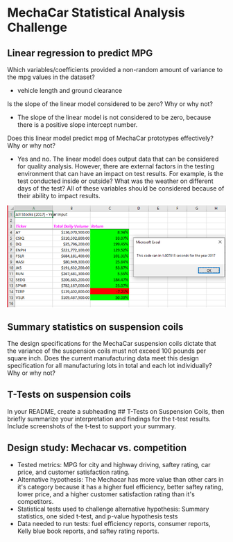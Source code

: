 # MechaCar Statistical Analysis Challenge

## Linear regression to predict MPG
Which variables/coefficients provided a non-random amount of variance to the mpg values in the dataset?
- vehicle length and ground clearance

Is the slope of the linear model considered to be zero? Why or why not?
- The slope of the linear model is not considered to be zero, because there is a positive slope intercept number. 

Does this linear model predict mpg of MechaCar prototypes effectively? Why or why not?
- Yes and no. The linear model does output data that can be considered for quality analysis. However, there are external factors in the testing environment that can have an impact on test results. For example, is the test conducted inside or outside? What was the weather on different days of the test? All of these variables should be considered because of their ability to impact results. 

![A](https://github.com/wolfi584/stock-analysis/blob/main/Resources/VBA_Challenge%20Analysis%20(2017).png?raw=true)


## Summary statistics on suspension coils
The design specifications for the MechaCar suspension coils dictate that the variance of the suspension coils must not exceed 100 pounds per square inch. Does the current manufacturing data meet this design specification for all manufacturing lots in total and each lot individually? Why or why not?

## T-Tests on suspension coils
In your README, create a subheading ## T-Tests on Suspension Coils, then briefly summarize your interpretation and findings for the t-test results. Include screenshots of the t-test to support your summary.


## Design study: Mechacar vs. competition
 - Tested metrics: MPG for city and highway driving, saftey rating, car price, and customer satisfaction rating. 
 - Alternative hypothesis: The Mechacar has more value than other cars in it's category because it has a higher fuel efficiency, better saftey rating, lower price, and a higher customer satisfaction rating than it's competitors.  
 - Statistical tests used to challenge alternative hypothesis: Summary statistics, one sided t-test, and p-value hypothesis tests
 - Data needed to run tests: fuel efficiency reports, consumer reports, Kelly blue book reports, and saftey rating reports.
